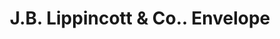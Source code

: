 ---
doi: 10.7916/D8HX2QSR
date_other: unknown
date_other_textual: unknown
form: printed ephemera
genre:
- Envelopes
name:
- J.B. Lippincott & Co.
object_in_context_url: https://biggert.cul.columbia.edu/items/view/ave_biggert_01415
subject_hierarchical_geographic:
- Philadelphia, Pennsylvania, United States
subject_name:
- J.B. Lippincott & Co.
title: J.B. Lippincott & Co.. Envelope
sort_title: J.B. Lippincott & Co.. Envelope
call_number: ave_biggert_01415
coordinates:
- 40.00944444444445,-75.13333333333334
pid: ave_biggert_01415
identifiers: ave_biggert_01415
thumbnail: https://derivativo-3.library.columbia.edu/iiif/2/ldpd:344751/full/!256,256/0/native.jpg
permalink: "/items/ave_biggert_01415/"
layout: iiif-image-page
---